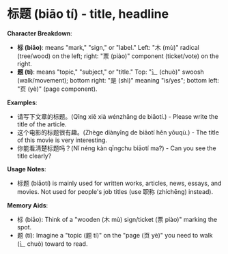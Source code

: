 # **标题 (biāo tí) - title, headline**

**Character Breakdown**:  
- **标 (biāo)**: means "mark," "sign," or "label." Left: "木 (mù)" radical (tree/wood) on the left; right: "票 (piào)" component (ticket/vote) on the right.  
- **题 (tí)**: means "topic," "subject," or "title." Top: "⻌ (chuò)" swoosh (walk/movement); bottom right: "是 (shì)" meaning "is/yes"; bottom left: "页 (yè)" (page component).

**Examples**:  
- 请写下文章的标题。(Qǐng xiě xià wénzhāng de biāotí.) - Please write the title of the article.  
- 这个电影的标题很有趣。(Zhège diànyǐng de biāotí hěn yǒuqù.) - The title of this movie is very interesting.  
- 你能看清楚标题吗？(Nǐ néng kàn qīngchu biāotí ma?) - Can you see the title clearly?

**Usage Notes**:  
- 标题 (biāotí) is mainly used for written works, articles, news, essays, and movies. Not used for people's job titles (use 职称 (zhíchēng) instead).

**Memory Aids**:  
- 标 (biāo): Think of a "wooden (木 mù) sign/ticket (票 piào)" marking the spot.  
- 题 (tí): Imagine a "topic (题 tí)" on the "page (页 yè)" you need to walk (⻌ chuò) toward to read.